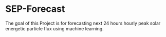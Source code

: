 # SEP-Forecast

The goal of this Project is for forecasting next 24 hours hourly peak solar energetic particle flux using machine learning.
